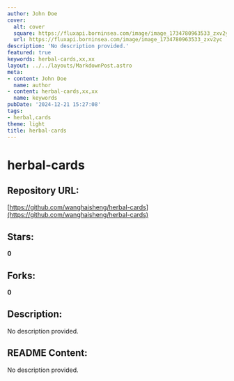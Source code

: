```yaml
---
author: John Doe
cover:
  alt: cover
  square: https://fluxapi.borninsea.com/image/image_1734780963533_zxv2yc
  url: https://fluxapi.borninsea.com/image/image_1734780963533_zxv2yc
description: 'No description provided.'
featured: true
keywords: herbal-cards,xx,xx
layout: ../../layouts/MarkdownPost.astro
meta:
- content: John Doe
  name: author
- content: herbal-cards,xx,xx
  name: keywords
pubDate: '2024-12-21 15:27:08'
tags:
- herbal,cards
theme: light
title: herbal-cards
---
```


# herbal-cards

## Repository URL: 
[https://github.com/wanghaisheng/herbal-cards](https://github.com/wanghaisheng/herbal-cards)

## Stars: 
**0**

## Forks: 
**0**

## Description: 
No description provided.

## README Content: 
No description provided.
